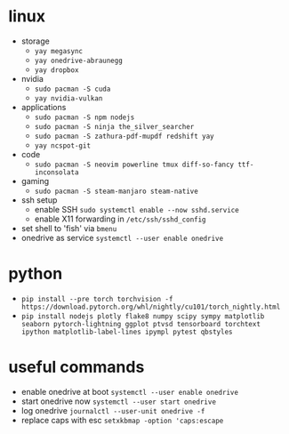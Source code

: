# linux
* storage
  * `yay megasync`
  * `yay onedrive-abraunegg`
  * `yay dropbox`
* nvidia
  * `sudo pacman -S cuda`
  * `yay nvidia-vulkan`
* applications
  * `sudo pacman -S npm nodejs`
  * `sudo pacman -S ninja the_silver_searcher`
  * `sudo pacman -S zathura-pdf-mupdf redshift yay`
  * `yay ncspot-git`
* code
  * `sudo pacman -S neovim powerline tmux diff-so-fancy ttf-inconsolata`
* gaming
  * `sudo pacman -S steam-manjaro steam-native`
* ssh setup
  * enable SSH `sudo systemctl enable --now sshd.service`
  * enable X11 forwarding in `/etc/ssh/sshd_config`
* set shell to 'fish' via `bmenu`
* onedrive as service `systemctl --user enable onedrive`

# python
* `pip install --pre torch torchvision -f https://download.pytorch.org/whl/nightly/cu101/torch_nightly.html`
* `pip install nodejs plotly flake8 numpy scipy sympy matplotlib seaborn pytorch-lightning ggplot ptvsd tensorboard torchtext ipython matplotlib-label-lines ipympl pytest qbstyles`

# useful commands
* enable onedrive at boot `systemctl --user enable onedrive`
* start onedrive now `systemctl --user start onedrive`
* log onedrive `journalctl --user-unit onedrive -f`
* replace caps with esc `setxkbmap -option 'caps:escape`
